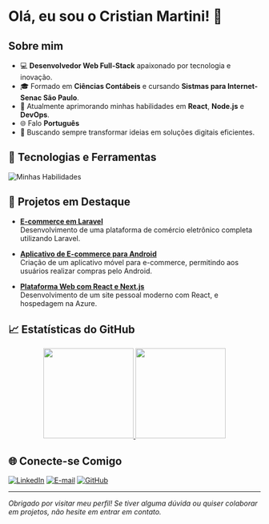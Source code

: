 # Olá, eu sou o Cristian Martini! 👋

<!--
**CristianMartini/CristianMartini** é um repositório ✨ _especial_ ✨ porque seu `README.md` (este arquivo) aparece no seu perfil GitHub.
-->

## Sobre mim

- 💻 **Desenvolvedor Web Full-Stack** apaixonado por tecnologia e inovação.
- 🎓 Formado em **Ciências Contábeis** e cursando **Sistmas para Internet- Senac São Paulo**.
- 🌱 Atualmente aprimorando minhas habilidades em **React**, **Node.js** e **DevOps**.
- 🌐 Falo **Português** 
- 🎯 Buscando sempre transformar ideias em soluções digitais eficientes.

## 🔧 Tecnologias e Ferramentas

![Minhas Habilidades](https://skillicons.dev/icons?i=react,angular,nodejs,laravel,kotlin,js,ts,html,css,tailwind,git,github,vscode,androidstudio&theme=light)

## 🚀 Projetos em Destaque

- [**E-commerce em Laravel**](https://github.com/CristianMartini/Projeto-Bravo-PI)  
  Desenvolvimento de uma plataforma de comércio eletrônico completa utilizando Laravel.

- [**Aplicativo de E-commerce para Android**](https://github.com/CristianMartini/Echo-Viagens-)  
  Criação de um aplicativo móvel para e-commerce, permitindo aos usuários realizar compras pelo Android.

- [**Plataforma Web com React e Next.js**](https://github.com/CristianMartini/minha-landing-page)  
  Desenvolvimento de um site pessoal moderno com React, e hospedagem na Azure.

## 📈 Estatísticas do GitHub

<div align="center">
  <a href="https://github.com/CristianMartini">
    <img height="180em" src="https://github-readme-stats.vercel.app/api?username=CristianMartini&show_icons=true&theme=dracula&include_all_commits=true&count_private=true"/>
    <img height="180em" src="https://github-readme-stats.vercel.app/api/top-langs/?username=CristianMartini&layout=compact&langs_count=7&theme=dracula"/>
  </a>
</div>

## 🌐 Conecte-se Comigo

[![LinkedIn](https://img.shields.io/badge/LinkedIn-0077B5?style=for-the-badge&logo=linkedin&logoColor=white)](https://linkedin.com/in/cristianmartinisp)
[![E-mail](https://img.shields.io/badge/Email-D14836?style=for-the-badge&logo=gmail&logoColor=white)](mailto:cristianmartini.sp@gmail.com)
[![GitHub](https://img.shields.io/badge/GitHub-100000?style=for-the-badge&logo=github&logoColor=white)](https://github.com/CristianMartini)


---

*Obrigado por visitar meu perfil! Se tiver alguma dúvida ou quiser colaborar em projetos, não hesite em entrar em contato.*
